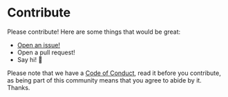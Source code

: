 # Contribute

Please contribute! Here are some things that would be great:

- [Open an issue!](https://github.com/{{github_account}}/{{repo_name}}/issues/new)
- Open a pull request!
- Say hi! :wave:

Please note that we have a [Code of Conduct](CODE_OF_CONDUCT.md), read it before you contribute, as being part of this community means that you agree to abide by it. Thanks.
